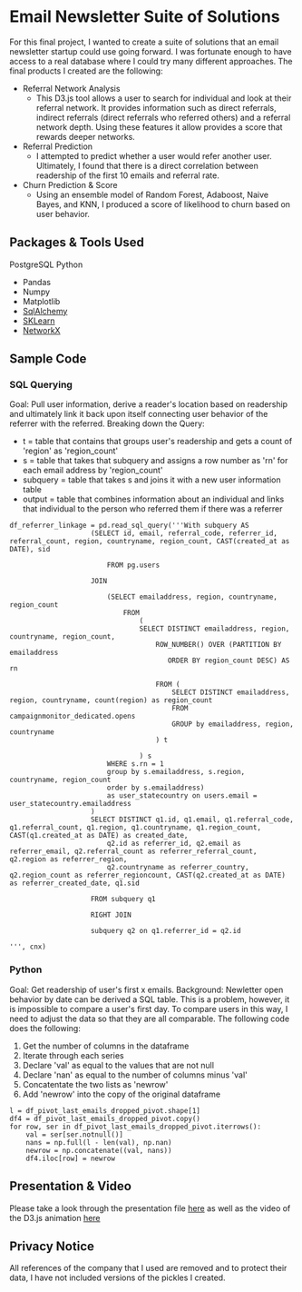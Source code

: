 # Email Newsletter Suite of Solutions

For this final project, I wanted to create a suite of solutions that an email newsletter startup could use going forward. I was fortunate enough to have access to a real database where I could try many different approaches. The final products I created are the following:
* Referral Network Analysis
	* This D3.js tool allows a user to search for individual and look at their referral network. It provides information such as direct referrals, indirect referrals (direct referrals who referred others) and a referral network depth. Using these features it allow provides a score that rewards deeper networks. 
* Referral Prediction
	* I attempted to predict whether a user would refer another user. Ultimately, I found that there is a direct correlation between readership of the first 10 emails and referral rate.
* Churn Prediction & Score
	* Using an ensemble model of Random Forest, Adaboost, Naive Bayes, and KNN, I produced a score of likelihood to churn based on user behavior.




## Packages & Tools Used
PostgreSQL
Python
* Pandas
* Numpy
* Matplotlib
* [SqlAlchemy](https://github.com/zzzeek/sqlalchemy)
* [SKLearn](https://github.com/scikit-learn/scikit-learn)
* [NetworkX](https://github.com/networkx/networkx)

## Sample Code

### SQL Querying

Goal: Pull user information, derive a reader's location based on readership and ultimately link it back upon itself connecting user behavior of the referrer with the referred.
Breaking down the Query:
* t = table that contains that groups user's readership and gets a count of 'region' as 'region_count'
* s = table that takes that subquery and assigns a row number as 'rn' for each email address by 'region_count'
* subquery = table that takes s and joins it with a new user information table
* output = table that combines information about an individual and links that individual to the person who referred them if there was a referrer


```
df_referrer_linkage = pd.read_sql_query('''With subquery AS
                    (SELECT id, email, referral_code, referrer_id, referral_count, region, countryname, region_count, CAST(created_at as DATE), sid 
                    
                        FROM pg.users
                    
                    JOIN 
                        
                        (SELECT emailaddress, region, countryname, region_count
                            FROM
                                (
                                SELECT DISTINCT emailaddress, region, countryname, region_count, 
                                    ROW_NUMBER() OVER (PARTITION BY emailaddress 
                                       ORDER BY region_count DESC) AS rn
                                
                                    FROM (
                                        SELECT DISTINCT emailaddress, region, countryname, count(region) as region_count 
                                        FROM campaignmonitor_dedicated.opens
                                        GROUP by emailaddress, region, countryname
                                    ) t
                                    
                                ) s
                        WHERE s.rn = 1
                        group by s.emailaddress, s.region, countryname, region_count
                        order by s.emailaddress) 
                        as user_statecountry on users.email = user_statecountry.emailaddress
                    )
                    SELECT DISTINCT q1.id, q1.email, q1.referral_code, q1.referral_count, q1.region, q1.countryname, q1.region_count, CAST(q1.created_at as DATE) as created_date,
                        q2.id as referrer_id, q2.email as referrer_email, q2.referral_count as referrer_referral_count, q2.region as referrer_region, 
                        q2.countryname as referrer_country, q2.region_count as referrer_regioncount, CAST(q2.created_at as DATE) as referrer_created_date, q1.sid

                    FROM subquery q1 
                    
                    RIGHT JOIN
                    
                    subquery q2 on q1.referrer_id = q2.id

''', cnx)
```

### Python 

Goal: Get readership of user's first x emails. 
Background: Newletter open behavior by date can be derived a SQL table. This is a problem, however, it is impossible to compare a user's first day. To compare users in this way, I need to adjust the data so that they are all comparable. The following code does the following:
1. Get the number of columns in the dataframe
2. Iterate through each series 
3. Declare 'val' as equal to the values that are not null
4. Declare 'nan' as equal to the number of columns minus 'val'
5. Concatentate the two lists as 'newrow'
6. Add 'newrow' into the copy of the original dataframe

```
l = df_pivot_last_emails_dropped_pivot.shape[1]
df4 = df_pivot_last_emails_dropped_pivot.copy()
for row, ser in df_pivot_last_emails_dropped_pivot.iterrows():
    val = ser[ser.notnull()]
    nans = np.full(l - len(val), np.nan)
    newrow = np.concatenate((val, nans))
    df4.iloc[row] = newrow
```



## Presentation & Video
Please take a look through the presentation file [here](https://github.com/stokvis4/projectKojak/blob/master/presentation/projectKojak.pdf) as well as the video of the D3.js animation [here](https://github.com/stokvis4/projectKojak/blob/master/presentation/ReferralNetDemo.mov)

## Privacy Notice
All references of the company that I used are removed and to protect their data, I have not included versions of the pickles I created.
